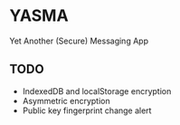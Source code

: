 # YASMA

Yet Another (Secure) Messaging App

## TODO
- IndexedDB and localStorage encryption
- Asymmetric encryption
- Public key fingerprint change alert